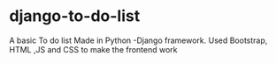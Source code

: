 # django-to-do-list

A basic To do list Made in Python -Django framework. Used Bootstrap, HTML ,JS and CSS to make the frontend work
